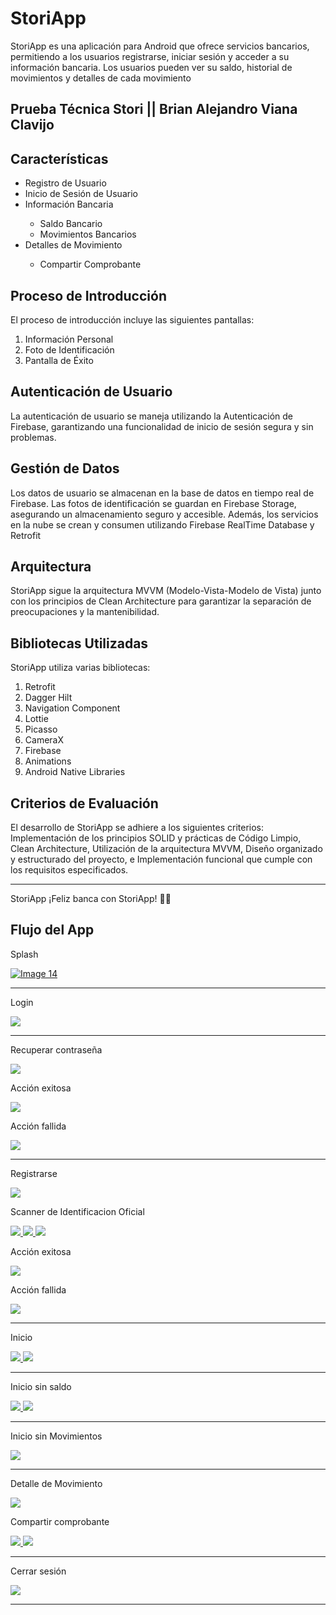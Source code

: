 <h1>StoriApp</h1>
    <p>StoriApp es una aplicación para Android que ofrece servicios bancarios, permitiendo a los usuarios registrarse, iniciar sesión y acceder a su información bancaria. Los usuarios pueden ver su saldo, historial de movimientos y detalles de cada movimiento</p>

  <h2>Prueba Técnica Stori || Brian Alejandro Viana Clavijo</h2>
  <h2>Características</h2>
    <ul>
        <li>Registro de Usuario</li>
        <li>Inicio de Sesión de Usuario</li>
        <li>Información Bancaria</li>
         <ul>
             <li>Saldo Bancario</li>
             <li>Movimientos Bancarios</li>
         </ul>
        <li>Detalles de Movimiento</li>
        <ul>
             <li>Compartir Comprobante</li>
         </ul>
    </ul>

  <h2>Proceso de Introducción</h2>
    <p>El proceso de introducción incluye las siguientes pantallas:</p>
    <ol>
        <li>Información Personal</li>
        <li>Foto de Identificación</li>
        <li>Pantalla de Éxito</li>
    </ol>

  <h2>Autenticación de Usuario</h2>
    <p>La autenticación de usuario se maneja utilizando la Autenticación de Firebase, garantizando una funcionalidad de inicio de sesión segura y sin problemas.</p>

  <h2>Gestión de Datos</h2>
    <p>Los datos de usuario se almacenan en la base de datos en tiempo real de Firebase. Las fotos de identificación se guardan en Firebase Storage, asegurando un almacenamiento seguro y accesible. Además, los servicios en la nube se crean y consumen utilizando Firebase RealTime Database y Retrofit</p>

  <h2>Arquitectura</h2>
    <p>StoriApp sigue la arquitectura MVVM (Modelo-Vista-Modelo de Vista) junto con los principios de Clean Architecture para garantizar la separación de preocupaciones y la mantenibilidad.</p>

  <h2>Bibliotecas Utilizadas</h2>
    <p>StoriApp utiliza varias bibliotecas:</p>
      <ol>
        <li>Retrofit</li>
        <li>Dagger Hilt</li>
        <li>Navigation Component</li>
        <li>Lottie</li>
        <li>Picasso</li>
        <li>CameraX</li>
        <li>Firebase</li>
        <li>Animations</li>
        <li>Android Native Libraries</li>
    </ol>

  <h2>Criterios de Evaluación</h2>
    <p>El desarrollo de StoriApp se adhiere a los siguientes criterios: Implementación de los principios SOLID y prácticas de Código Limpio, Clean Architecture,  Utilización de la arquitectura MVVM, Diseño organizado y estructurado del proyecto, e Implementación funcional que cumple con los requisitos especificados.</p>

  <hr>

  <p>StoriApp ¡Feliz banca con StoriApp! 🚀📱</p>
  

<h2>Flujo del App</h2>

<p>Splash</p>

<p align="start">
    <a href="https://github.com/BrianVianaC7/StoriBrianVianaChallenge">   
        <img src="https://github.com/BrianVianaC7/StoriBrianVianaChallenge/assets/120147778/6fec7d94-58f2-49b0-984c-575cf9befd16" alt="Image 14">
    </a>
</p>

<hr>

<p>Login</p>
<a href="https://github.com/BrianVianaC7/StoriBrianVianaChallenge">
    <img src="https://github.com/BrianVianaC7/StoriBrianVianaChallenge/assets/120147778/ce34567e-c89e-4e2a-ba2b-5ba51a46b9c1">
</a>

<hr>

<p>Recuperar contraseña</p>
<a href="https://github.com/BrianVianaC7/StoriBrianVianaChallenge">
    <img src="https://github.com/BrianVianaC7/StoriBrianVianaChallenge/assets/120147778/7967a67b-bce9-4085-8072-16655eb73c62">
</a>

<p>Acción exitosa</p>
<a href="https://github.com/BrianVianaC7/StoriBrianVianaChallenge">
    <img src="https://github.com/BrianVianaC7/StoriBrianVianaChallenge/assets/120147778/fc643751-5122-4030-9b2d-1f4e8de1e9ac">
</a>

<p>Acción fallida</p>
<a href="https://github.com/BrianVianaC7/StoriBrianVianaChallenge">
    <img src="https://github.com/BrianVianaC7/StoriBrianVianaChallenge/assets/120147778/9efa820a-c082-4692-af4c-fc7b4072d37d">
</a>

<hr>

<p>Registrarse</p>
<a href="https://github.com/BrianVianaC7/StoriBrianVianaChallenge">
    <img src="https://github.com/BrianVianaC7/StoriBrianVianaChallenge/assets/120147778/7dd66407-4b30-4c1f-88ff-0a26fd54d785">
</a>

<p>Scanner de Identificacion Oficial</p>
<a href="https://github.com/BrianVianaC7/StoriBrianVianaChallenge">
    <img src="https://github.com/BrianVianaC7/StoriBrianVianaChallenge/assets/120147778/aa9b7174-cccb-4c2a-b262-6532e4e48e35">
</a>
<a href="https://github.com/BrianVianaC7/StoriBrianVianaChallenge">
    <img src="https://github.com/BrianVianaC7/StoriBrianVianaChallenge/assets/120147778/a323a670-7bfe-4375-a360-01dc9b56eaf8">
</a>
<a href="https://github.com/BrianVianaC7/StoriBrianVianaChallenge">
    <img src="https://github.com/BrianVianaC7/StoriBrianVianaChallenge/assets/120147778/e700a920-942c-4e6e-a826-d439dd6543c9">
</a>

<p>Acción exitosa</p>
<a href="https://github.com/BrianVianaC7/StoriBrianVianaChallenge">
    <img src="https://github.com/BrianVianaC7/StoriBrianVianaChallenge/assets/120147778/28baaabb-b9ce-4439-9769-5b68628a0cbc">
</a>

<p>Acción fallida</p>
<a href="https://github.com/BrianVianaC7/StoriBrianVianaChallenge">
    <img src="https://github.com/BrianVianaC7/StoriBrianVianaChallenge/assets/120147778/d2928a3d-3bed-4d58-a0e6-2351ba7ab894">
</a>

<hr>

<p>Inicio</p>
<a href="https://github.com/BrianVianaC7/StoriBrianVianaChallenge">
    <img src="https://github.com/BrianVianaC7/StoriBrianVianaChallenge/assets/120147778/3fde8b42-a06c-4389-b7bb-04f1329019b7">
</a>
<a href="https://github.com/BrianVianaC7/StoriBrianVianaChallenge">
    <img src="https://github.com/BrianVianaC7/StoriBrianVianaChallenge/assets/120147778/e6083548-47a0-418d-a582-5bfc00c7106e">
</a>

<hr>

<p>Inicio sin saldo</p>
<a href="https://github.com/BrianVianaC7/StoriBrianVianaChallenge">
    <img src="https://github.com/BrianVianaC7/StoriBrianVianaChallenge/assets/120147778/8b7c8035-28d5-4eb3-aad7-7eae390743cc">
</a>
<a href="https://github.com/BrianVianaC7/StoriBrianVianaChallenge">
    <img src="https://github.com/BrianVianaC7/StoriBrianVianaChallenge/assets/120147778/d28f4acf-2e09-4b86-8017-b1cb894902e2">
</a>

<hr>

<p>Inicio sin Movimientos</p>
<a href="https://github.com/BrianVianaC7/StoriBrianVianaChallenge">
    <img src="https://github.com/BrianVianaC7/StoriBrianVianaChallenge/assets/120147778/9e14ad3a-5b56-413e-81a8-5f5b99ee542d">
</a>

<hr>

<p>Detalle de Movimiento</p>
<a href="https://github.com/BrianVianaC7/StoriBrianVianaChallenge">
    <img src="https://github.com/BrianVianaC7/StoriBrianVianaChallenge/assets/120147778/25d5d437-54a8-4496-b2b5-8e19cfaeeb6f">
</a>

<p>Compartir comprobante</p>
<a href="https://github.com/BrianVianaC7/StoriBrianVianaChallenge">
    <img src="https://github.com/BrianVianaC7/StoriBrianVianaChallenge/assets/120147778/295d0c9a-4c48-49aa-a74c-1d79e9393ab6">
</a>
<a href="https://github.com/BrianVianaC7/StoriBrianVianaChallenge">
    <img src="https://github.com/BrianVianaC7/StoriBrianVianaChallenge/assets/120147778/b113c50d-c355-479a-8384-82ce6cb310a5">
</a>

<hr>

<p>Cerrar sesión</p>
<a href="https://github.com/BrianVianaC7/StoriBrianVianaChallenge">
    <img src="https://github.com/BrianVianaC7/StoriBrianVianaChallenge/assets/120147778/03064d14-9055-4ddc-9cdc-7daf66452ce4">
</a>

<hr>


 





 




